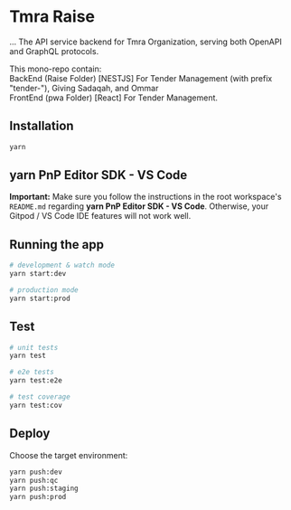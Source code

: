 # Tmra Raise

...
The API service backend for Tmra Organization, serving both OpenAPI and GraphQL protocols.

This mono-repo contain:\
BackEnd (Raise Folder) [NESTJS] For Tender Management (with prefix "tender-"), Giving Sadaqah, and Ommar\
FrontEnd (pwa Folder) [React] For Tender Management.

## Installation

```bash
yarn
```

## yarn PnP Editor SDK - VS Code

**Important:** Make sure you follow the instructions in the root workspace's `README.md`
regarding **yarn PnP Editor SDK - VS Code**. Otherwise, your Gitpod / VS Code IDE features will not work well.

## Running the app

```bash
# development & watch mode
yarn start:dev

# production mode
yarn start:prod
```

## Test

```bash
# unit tests
yarn test

# e2e tests
yarn test:e2e

# test coverage
yarn test:cov
```

## Deploy

Choose the target environment:

```bash
yarn push:dev
yarn push:qc
yarn push:staging
yarn push:prod
```
